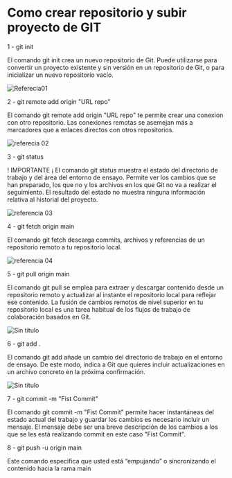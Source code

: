 # Como crear repositorio y subir proyecto de GIT

1 - git init

El comando git init crea un nuevo repositorio de Git. Puede utilizarse para convertir un proyecto existente y sin versión en un repositorio de Git, o para inicializar un nuevo repositorio vacío.

![Referecia01](https://user-images.githubusercontent.com/124690541/220130725-7c512c44-3736-41a7-9636-68f69910b269.png)

2 - git remote add origin "URL repo"

El comando git remote add origin "URL repo" te permite crear una conexion con otro repositorio. Las conexiones remotas se asemejan más a marcadores que a enlaces directos con otros repositorios.

![referecia 02](https://user-images.githubusercontent.com/124690541/220135238-e394d9ed-bc5e-4f02-a27a-23677cfcfc90.png)

3 - git status

! IMPORTANTE ¡
El comando git status muestra el estado del directorio de trabajo y del área del entorno de ensayo. Permite ver los cambios que se han preparado, los que no y los archivos en los que Git no va a realizar el seguimiento. El resultado del estado no muestra ninguna información relativa al historial del proyecto.

![referencia 03](https://user-images.githubusercontent.com/124690541/220136625-5d37fb75-9f2c-44c5-b686-89ff6f147ce9.png)

4 - git fetch origin main

El comando git fetch descarga commits, archivos y referencias de un repositorio remoto a tu repositorio local.

![referencia 04](https://user-images.githubusercontent.com/124690541/220137931-c6c784c7-3076-4d71-94f5-ca9f2695241b.png)

5 - git pull origin main

El comando git pull se emplea para extraer y descargar contenido desde un repositorio remoto y actualizar al instante el repositorio local para reflejar ese contenido. La fusión de cambios remotos de nivel superior en tu repositorio local es una tarea habitual de los flujos de trabajo de colaboración basados en Git.

![Sin título](https://user-images.githubusercontent.com/124690541/220138910-52ca771b-8609-4938-8b90-952b1ec9df61.png)

6 - git add .

El comando git add añade un cambio del directorio de trabajo en el entorno de ensayo. De este modo, indica a Git que quieres incluir actualizaciones en un archivo concreto en la próxima confirmación.

![Sin título](https://user-images.githubusercontent.com/124690541/220139626-f99dab92-dd11-4ce2-a361-f76ec97344ac.png)

7 - git commit -m "Fist Commit"

El comando git commit -m "Fist Commit" permite hacer instantáneas del estado actual del trabajo y guardar los cambios es necesario incluir un mensaje. El mensaje debe ser una breve descripción de los cambios a los que se les está realizando commit en este caso "Fist Commit".

8 - git push -u origin main

Este comando especifica que usted está “empujando” o sincronizando el contenido hacia la rama main










